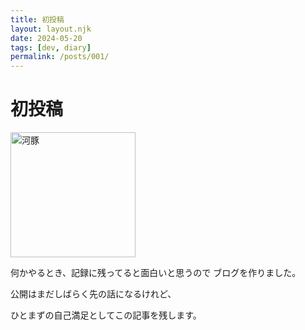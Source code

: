 ```yaml
---
title: 初投稿
layout: layout.njk
date: 2024-05-20
tags: [dev, diary]
permalink: /posts/001/
---
```



# 初投稿

<img class="img-s" src="{{ 'assets/fish_fugu_haku.png' | relativePath }}" alt="河豚" width="200">







何かやるとき、記録に残ってると面白いと思うので
ブログを作りました。


公開はまだしばらく先の話になるけれど、

ひとまずの自己満足としてこの記事を残します。

